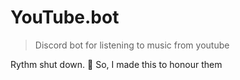 # YouTube.bot
> Discord bot for listening to music from youtube

Rythm shut down. 🙁
So, I made this to honour them
